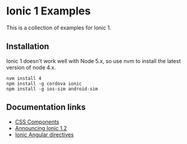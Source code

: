 # Ionic 1 Examples

This is a collection of examples for Ionic 1.

## Installation

Ionic 1 doesn't work well with Node 5.x, so use nvm to install the latest version of node 4.x.

```
nvm install 4
npm install -g cordova ionic
npm install -g ios-sim android-sim
```

## Documentation links

- [CSS Components](http://ionicframework.com/docs/components/)
- [Announcing Ionic 1.2](http://blog.ionic.io/announcing-ionic-1-2/)
- [Ionic Angular directives](https://github.com/driftyco/ionic/tree/master/js/angular/directive)
